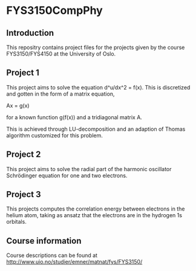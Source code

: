 # FYS3150CompPhy

## Introduction
This repositry contains project files for the projects given by the course FYS3150/FYS4150 at the University of Oslo.


## Project 1
This project aims to solve the equation d^u/dx^2 = f(x). This is discretized and gotten in the form of a matrix equation,

Ax = g(x)

for a known function g(f(x)) and a tridiagonal matrix A.

This is achieved through LU-decomposition and an adaption of Thomas algorithm customized for this problem.

## Project 2 
This project aims to solve the radial part of the harmonic oscillator Schrödinger equation for one and two electrons.

## Project 3
This projects computes the correlation energy between electrons in the helium atom, 
taking as ansatz that the electrons are in the hydrogen 1s orbitals.

## Course information
Course descriptions can be found at http://www.uio.no/studier/emner/matnat/fys/FYS3150/
